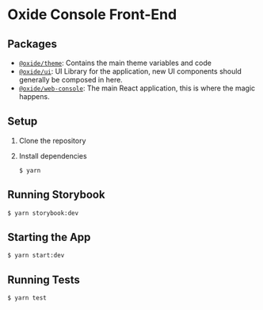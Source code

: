 # Oxide Console Front-End

## Packages

- [`@oxide/theme`](./packages/theme): Contains the main theme variables and code
- [`@oxide/ui`](./packages/ui): UI Library for the application, new UI components should generally be composed in here.
- [`@oxide/web-console`](./packages/web-console): The main React application, this is where the magic happens.

## Setup

1. Clone the repository
2. Install dependencies

   ```console
   $ yarn
   ```

## Running Storybook

```console
$ yarn storybook:dev
```

## Starting the App

```console
$ yarn start:dev
```

## Running Tests

```console
$ yarn test
```
